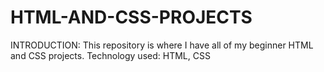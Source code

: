 # HTML-AND-CSS-PROJECTS
 INTRODUCTION:
 This repository is where I have all of my beginner HTML and CSS projects. 
 Technology used: HTML, CSS 
